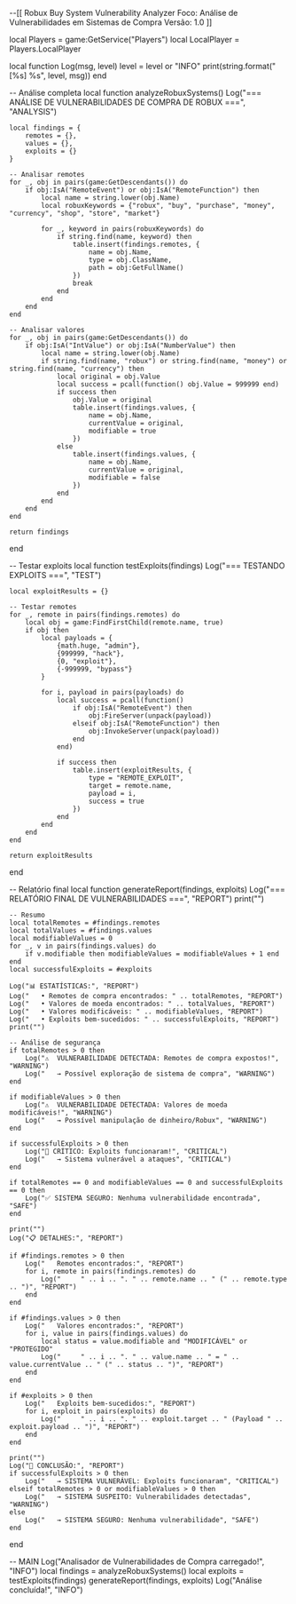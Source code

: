 --[[
    Robux Buy System Vulnerability Analyzer
    Foco: Análise de Vulnerabilidades em Sistemas de Compra
    Versão: 1.0
]]

local Players = game:GetService("Players")
local LocalPlayer = Players.LocalPlayer

local function Log(msg, level)
    level = level or "INFO"
    print(string.format("[%s] %s", level, msg))
end

-- Análise completa
local function analyzeRobuxSystems()
    Log("=== ANÁLISE DE VULNERABILIDADES DE COMPRA DE ROBUX ===", "ANALYSIS")
    
    local findings = {
        remotes = {},
        values = {},
        exploits = {}
    }
    
    -- Analisar remotes
    for _, obj in pairs(game:GetDescendants()) do
        if obj:IsA("RemoteEvent") or obj:IsA("RemoteFunction") then
            local name = string.lower(obj.Name)
            local robuxKeywords = {"robux", "buy", "purchase", "money", "currency", "shop", "store", "market"}
            
            for _, keyword in pairs(robuxKeywords) do
                if string.find(name, keyword) then
                    table.insert(findings.remotes, {
                        name = obj.Name,
                        type = obj.ClassName,
                        path = obj:GetFullName()
                    })
                    break
                end
            end
        end
    end
    
    -- Analisar valores
    for _, obj in pairs(game:GetDescendants()) do
        if obj:IsA("IntValue") or obj:IsA("NumberValue") then
            local name = string.lower(obj.Name)
            if string.find(name, "robux") or string.find(name, "money") or string.find(name, "currency") then
                local original = obj.Value
                local success = pcall(function() obj.Value = 999999 end)
                if success then
                    obj.Value = original
                    table.insert(findings.values, {
                        name = obj.Name,
                        currentValue = original,
                        modifiable = true
                    })
                else
                    table.insert(findings.values, {
                        name = obj.Name,
                        currentValue = original,
                        modifiable = false
                    })
                end
            end
        end
    end
    
    return findings
end

-- Testar exploits
local function testExploits(findings)
    Log("=== TESTANDO EXPLOITS ===", "TEST")
    
    local exploitResults = {}
    
    -- Testar remotes
    for _, remote in pairs(findings.remotes) do
        local obj = game:FindFirstChild(remote.name, true)
        if obj then
            local payloads = {
                {math.huge, "admin"},
                {999999, "hack"},
                {0, "exploit"},
                {-999999, "bypass"}
            }
            
            for i, payload in pairs(payloads) do
                local success = pcall(function()
                    if obj:IsA("RemoteEvent") then
                        obj:FireServer(unpack(payload))
                    elseif obj:IsA("RemoteFunction") then
                        obj:InvokeServer(unpack(payload))
                    end
                end)
                
                if success then
                    table.insert(exploitResults, {
                        type = "REMOTE_EXPLOIT",
                        target = remote.name,
                        payload = i,
                        success = true
                    })
                end
            end
        end
    end
    
    return exploitResults
end

-- Relatório final
local function generateReport(findings, exploits)
    Log("=== RELATÓRIO FINAL DE VULNERABILIDADES ===", "REPORT")
    print("")
    
    -- Resumo
    local totalRemotes = #findings.remotes
    local totalValues = #findings.values
    local modifiableValues = 0
    for _, v in pairs(findings.values) do
        if v.modifiable then modifiableValues = modifiableValues + 1 end
    end
    local successfulExploits = #exploits
    
    Log("📊 ESTATÍSTICAS:", "REPORT")
    Log("   • Remotes de compra encontrados: " .. totalRemotes, "REPORT")
    Log("   • Valores de moeda encontrados: " .. totalValues, "REPORT")
    Log("   • Valores modificáveis: " .. modifiableValues, "REPORT")
    Log("   • Exploits bem-sucedidos: " .. successfulExploits, "REPORT")
    print("")
    
    -- Análise de segurança
    if totalRemotes > 0 then
        Log("⚠️  VULNERABILIDADE DETECTADA: Remotes de compra expostos!", "WARNING")
        Log("   → Possível exploração de sistema de compra", "WARNING")
    end
    
    if modifiableValues > 0 then
        Log("⚠️  VULNERABILIDADE DETECTADA: Valores de moeda modificáveis!", "WARNING")
        Log("   → Possível manipulação de dinheiro/Robux", "WARNING")
    end
    
    if successfulExploits > 0 then
        Log("🚨 CRÍTICO: Exploits funcionaram!", "CRITICAL")
        Log("   → Sistema vulnerável a ataques", "CRITICAL")
    end
    
    if totalRemotes == 0 and modifiableValues == 0 and successfulExploits == 0 then
        Log("✅ SISTEMA SEGURO: Nenhuma vulnerabilidade encontrada", "SAFE")
    end
    
    print("")
    Log("📋 DETALHES:", "REPORT")
    
    if #findings.remotes > 0 then
        Log("   Remotes encontrados:", "REPORT")
        for i, remote in pairs(findings.remotes) do
            Log("     " .. i .. ". " .. remote.name .. " (" .. remote.type .. ")", "REPORT")
        end
    end
    
    if #findings.values > 0 then
        Log("   Valores encontrados:", "REPORT")
        for i, value in pairs(findings.values) do
            local status = value.modifiable and "MODIFICÁVEL" or "PROTEGIDO"
            Log("     " .. i .. ". " .. value.name .. " = " .. value.currentValue .. " (" .. status .. ")", "REPORT")
        end
    end
    
    if #exploits > 0 then
        Log("   Exploits bem-sucedidos:", "REPORT")
        for i, exploit in pairs(exploits) do
            Log("     " .. i .. ". " .. exploit.target .. " (Payload " .. exploit.payload .. ")", "REPORT")
        end
    end
    
    print("")
    Log("🎯 CONCLUSÃO:", "REPORT")
    if successfulExploits > 0 then
        Log("   → SISTEMA VULNERÁVEL: Exploits funcionaram", "CRITICAL")
    elseif totalRemotes > 0 or modifiableValues > 0 then
        Log("   → SISTEMA SUSPEITO: Vulnerabilidades detectadas", "WARNING")
    else
        Log("   → SISTEMA SEGURO: Nenhuma vulnerabilidade", "SAFE")
    end
end

-- MAIN
Log("Analisador de Vulnerabilidades de Compra carregado!", "INFO")
local findings = analyzeRobuxSystems()
local exploits = testExploits(findings)
generateReport(findings, exploits)
Log("Análise concluída!", "INFO")